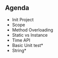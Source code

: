 ## Agenda

- Init Project
- Scope
- Method Overloading
- Static vs Instance
- Time API
- Basic Unit test*
- String*